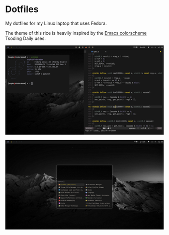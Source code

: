 # Dotfiles

My dotfiles for my Linux laptop that uses Fedora. 

The theme of this rice is heavily inspired by the [Emacs colorscheme](https://github.com/rexim/gruber-darker-theme) Tsoding Daily uses. 

![Desktop picture](Pictures/desktop.png)


![Desktop + Rofi](Pictures/desktop_rofi.png)



